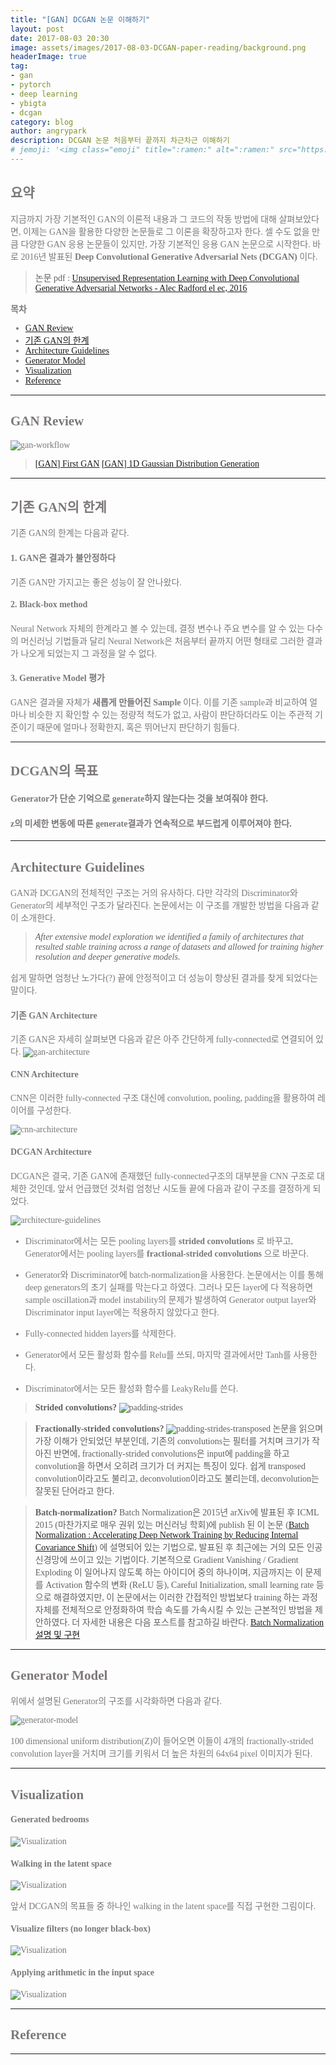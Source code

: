 ```yaml
---
title: "[GAN] DCGAN 논문 이해하기"
layout: post
date: 2017-08-03 20:30
image: assets/images/2017-08-03-DCGAN-paper-reading/background.png
headerImage: true
tag:
- gan
- pytorch
- deep learning
- ybigta
- dcgan
category: blog
author: angrypark
description: DCGAN 논문 처음부터 끝까지 차근차근 이해하기
# jemoji: '<img class="emoji" title=":ramen:" alt=":ramen:" src="https://assets.github.com/images/icons/emoji/unicode/1f35c.png" height="20" width="20" align="absmiddle">'
---
```


<span style="color:#7C7877; font-family: 'Apple SD Gothic Neo'; font-weight:200">

## 요약

지금까지 가장 기본적인 GAN의 이론적 내용과 그 코드의 작동 방법에 대해 살펴보았다면, 이제는 GAN을 활용한 다양한 논문들로 그 이론을 확장하고자 한다. 셀 수도 없을 만큼 다양한 GAN 응용 논문들이 있지만, 가장 기본적인 응용 GAN 논문으로 시작한다. 바로 2016년 발표된 **Deep Convolutional Generative Adversarial Nets (DCGAN)** 이다.

> 논문 pdf :
[Unsupervised Representation Learning with Deep Convolutional Generative Adversarial Networks - Alec Radford el ec, 2016](https://arxiv.org/abs/1511.06434)

**목차**

- [GAN Review](#gan-review)
- [기존 GAN의 한계](#기존-gan의-한계)
- [Architecture Guidelines](#architecture-guidelines)
- [Generator Model](#generator-model)
- [Visualization](#visualization)
- [Reference](#reference)

---
## GAN Review
![gan-workflow](assets/images/2017-08-03-DCGAN-paper-reading/gan-workflow.jpg)

> [[GAN] First GAN](https://angrypark.github.io/First-GAN/)
[[GAN] 1D Gaussian Distribution Generation](https://angrypark.github.io/GAN-tutorial-1/)

---

## 기존 GAN의 한계
기존 GAN의 한계는 다음과 같다.

#### 1. GAN은 결과가 불안정하다
기존 GAN만 가지고는 좋은 성능이 잘 안나왔다.

#### 2. Black-box method
Neural Network 자체의 한계라고 볼 수 있는데, 결정 변수나 주요 변수를 알 수 있는 다수의 머신러닝 기법들과 달리 Neural Network은 처음부터 끝까지 어떤 형태로 그러한 결과가 나오게 되었는지 그 과정을 알 수 없다.

#### 3. Generative Model 평가
GAN은 결과물 자체가 **새롭게 만들어진 Sample** 이다. 이를 기존 sample과 비교하여 얼마나 비슷한 지 확인할 수 있는 정량적 척도가 없고, 사람이 판단하더라도 이는 주관적 기준이기 때문에 얼마나 정확한지, 혹은 뛰어난지 판단하기 힘들다.

---
## DCGAN의 목표
#### Generator가 단순 기억으로 generate하지 않는다는 것을 보여줘야 한다.

#### z의 미세한 변동에 따른 generate결과가 연속적으로 부드럽게 이루어져야 한다.

---
## Architecture Guidelines
GAN과 DCGAN의 전체적인 구조는 거의 유사하다. 다만 각각의 Discriminator와 Generator의 세부적인 구조가 달라진다. 논문에서는 이 구조를 개발한 방법을 다음과 같이 소개한다.
>*After extensive model exploration we identified a family of architectures that resulted stable training across a range of datasets and allowed for training higher resolution and deeper generative models.*

쉽게 말하면 엄청난 노가다(?) 끝에 안정적이고 더 성능이 향상된 결과를 찾게 되었다는 말이다.

#### 기존 GAN Architecture
기존 GAN은 자세히 살펴보면 다음과 같은 아주 간단하게 fully-connected로 연결되어 있다. ![gan-architecture](assets/images/2017-08-03-DCGAN-paper-reading/gan-architecture.png)

#### CNN Architecture
CNN은 이러한 fully-connected 구조 대신에 convolution, pooling, padding을 활용하여 레이어를 구성한다.

![cnn-architecture](assets/images/2017-08-03-DCGAN-paper-reading/cnn-architecture.png)

#### DCGAN Architecture
DCGAN은 결국, 기존 GAN에 존재했던 fully-connected구조의 대부분을 CNN 구조로 대체한 것인데, 앞서 언급했던 것처럼 엄청난 시도들 끝에 다음과 같이 구조를 결정하게 되었다.

![architecture-guidelines](assets/images/2017-08-03-DCGAN-paper-reading/architecture-guidelines.png)

- Discriminator에서는 모든 pooling layers를 **strided convolutions** 로 바꾸고, Generator에서는 pooling layers를 **fractional-strided convolutions** 으로 바꾼다.

- Generator와 Discriminator에 batch-normalization을 사용한다. 논문에서는 이를 통해 deep generators의 초기 실패를 막는다고 하였다. 그러나 모든 layer에 다 적용하면 sample oscillation과 model instability의 문제가 발생하여 Generator output layer와 Discriminator input layer에는 적용하지 않았다고 한다.

- Fully-connected hidden layers를 삭제한다.

- Generator에서 모든 활성화 함수를 Relu를 쓰되, 마지막 결과에서만 Tanh를 사용한다.

- Discriminator에서는 모든 활성화 함수를 LeakyRelu를 쓴다.

> **Strided convolutions?**
![padding-strides](assets/images/2017-08-03-DCGAN-paper-reading/padding_strides.gif)

> **Fractionally-strided convolutions?**
![padding-strides-transposed](assets/images/2017-08-03-DCGAN-paper-reading/padding_strides_transposed.gif)
논문을 읽으며 가장 이해가 안되었던 부분인데, 기존의 convolutions는 필터를 거치며 크기가 작아진 반면에, fractionally-strided convolutions은 input에 padding을 하고 convolution을 하면서 오히려 크기가 더 커지는 특징이 있다. 쉽게 transposed convolution이라고도 불리고, deconvolution이라고도 불리는데, deconvolution는 잘못된 단어라고 한다.

> **Batch-normalization?**
Batch Normalization은 2015년 arXiv에 발표된 후 ICML 2015 (마찬가지로 매우 권위 있는 머신러닝 학회)에 publish 된 이 논문 ([Batch Normalization : Accelerating Deep Network Training by Reducing Internal Covariance Shift](http://arxiv.org/abs/1502.03167)) 에 설명되어 있는 기법으로, 발표된 후 최근에는 거의 모든 인공신경망에 쓰이고 있는 기법이다. 기본적으로 Gradient Vanishing / Gradient Exploding 이 일어나지 않도록 하는 아이디어 중의 하나이며, 지금까지는 이 문제를 Activation 함수의 변화 (ReLU 등), Careful Initialization, small learning rate 등으로 해결하였지만, 이 논문에서는 이러한 간접적인 방법보다 training 하는 과정 자체를 전체적으로 안정화하여 학습 속도를 가속시킬 수 있는 근본적인 방법을 제안하였다.
더 자세한 내용은 다음 포스트를 참고하길 바란다.
[Batch Normalization 설명 및 구현](https://shuuki4.wordpress.com/2016/01/13/batch-normalization-%EC%84%A4%EB%AA%85-%EB%B0%8F-%EA%B5%AC%ED%98%84/)

---
## Generator Model
위에서 설명된 Generator의 구조를 시각화하면 다음과 같다.

![generator-model](assets/images/2017-08-03-DCGAN-paper-reading/generator-model.png)

100 dimensional uniform distribution(Z)이 들어오면 이들이 4개의 fractionally-strided convolution layer을 거치며 크기를 키워서 더 높은 차원의 64x64 pixel 이미지가 된다.

---
## Visualization
#### Generated bedrooms
![Visualization](assets/images/2017-08-03-DCGAN-paper-reading/visualization-1.png)

#### Walking in the latent space
![Visualization](assets/images/2017-08-03-DCGAN-paper-reading/visualization-2.png)

앞서 DCGAN의 목표들 중 하나인 walking in the latent space를 직접 구현한 그림이다.

#### Visualize filters (no longer black-box)
![Visualization](assets/images/2017-08-03-DCGAN-paper-reading/visualization-3.png)

#### Applying arithmetic in the input space
![Visualization](assets/images/2017-08-03-DCGAN-paper-reading/visualization-4.png)

---
## Reference

---
